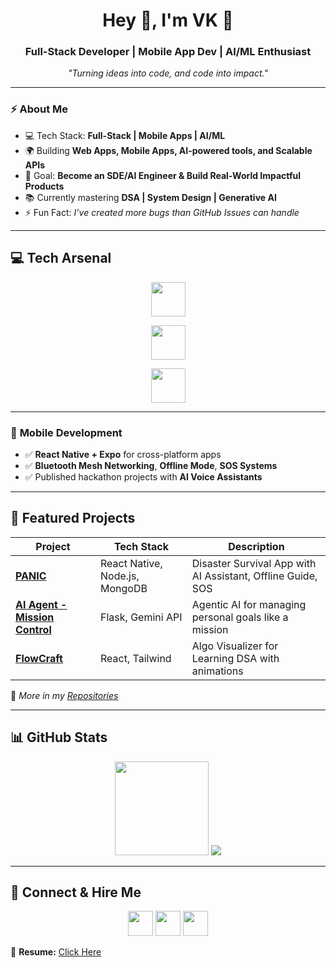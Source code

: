 <h1 align="center">Hey 👋, I'm VK 🚀</h1>
<h3 align="center">Full-Stack Developer | Mobile App Dev | AI/ML Enthusiast</h3>

<p align="center">
  <i>"Turning ideas into code, and code into impact."</i>
</p>

---

### ⚡ **About Me**
- 💻 Tech Stack: **Full-Stack | Mobile Apps | AI/ML**  
- 🌍 Building **Web Apps, Mobile Apps, AI-powered tools, and Scalable APIs**  
- 🎯 Goal: **Become an SDE/AI Engineer & Build Real-World Impactful Products**  
- 📚 Currently mastering **DSA | System Design | Generative AI**  
- ⚡ Fun Fact: *I’ve created more bugs than GitHub Issues can handle*  

---

## 💻 **Tech Arsenal**
<p align="center">
  <img src="https://skillicons.dev/icons?i=python,java,cpp,javascript,typescript" height="55" />
</p>
<p align="center">
  <img src="https://skillicons.dev/icons?i=html,css,react,tailwind,nodejs,express" height="55" />
</p>
<p align="center">
  <img src="https://skillicons.dev/icons?i=flask,mongodb,mysql,postgres,firebase,tensorflow,pytorch,docker,git" height="55" />
</p>



---

### 📱 **Mobile Development**
- ✅ **React Native + Expo** for cross-platform apps  
- ✅ **Bluetooth Mesh Networking**, **Offline Mode**, **SOS Systems**  
- ✅ Published hackathon projects with **AI Voice Assistants**  

---

## 🚀 **Featured Projects**
| Project | Tech Stack | Description |
|---------|-----------|-------------|
| [**PANIC**](#) | React Native, Node.js, MongoDB | Disaster Survival App with AI Assistant, Offline Guide, SOS |
| [**AI Agent - Mission Control**](#) | Flask, Gemini API | Agentic AI for managing personal goals like a mission |
| [**FlowCraft**](#) | React, Tailwind | Algo Visualizer for Learning DSA with animations |

📌 *More in my [Repositories](https://github.com/Vaibhavk121)*  

---

## 📊 **GitHub Stats**
<p align="center">
  <img src="https://github-readme-stats.vercel.app/api?username=Vaibhavk121&show_icons=true&theme=tokyonight" height="150" />
  <img src="https://github-readme-stats.vercel.app/api/top-langs/?username=Vaibhavk121&layout=compact&theme=tokyonight"/>
</p>

---

## 🔗 **Connect & Hire Me**
<p align="center">
  <a href="https://www.linkedin.com/in/vaibhav-kumar-b366872a6/"><img src="https://skillicons.dev/icons?i=linkedin" height="40"></a>
  <a href="https://portfolio-vaibhavk121s-projects.vercel.app/"><img src="https://img.shields.io/badge/Portfolio-%230077B5.svg?&style=for-the-badge&logoColor=white" height="40"></a>
  <a href="mailto:vaibhavkumar10112004@gmail.com"><img src="https://img.shields.io/badge/Email-D14836?style=for-the-badge&logo=gmail&logoColor=white" height="40"></a>
</p>

💼 **Resume:** [Click Here]([https://your-resume-link](https://drive.google.com/file/d/1kH8J83DOhSdOCaYtjSDSS7C9UvSxoCEK/view?usp=sharing))  
